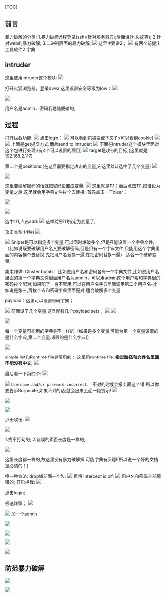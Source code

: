 [TOC]
## 前言
暴力破解的分类:
1.暴力破解远程登录(ssh)(针对服务器的);后面讲(九头蛇等);
2.针对web的暴力破解;
3.二进制层面的暴力破解;
![]((17-18)暴力破解漏洞_files/398ab6b1-70f8-4a03-8675-1ad05fb2555d.jpg)
这里主要讲2；
![]((17-18)暴力破解漏洞_files/36609c38-9c1e-4ef8-80b5-9d2a6b8aba2e.jpg)
有两个前提:1.工具软件2.字典


## intruder
这里使用intruder这个模块:
![]((17-18)暴力破解漏洞_files/43a6961e-7c51-4af1-8374-3e19ccc26322.jpg)

打开火狐浏览器，登录dvwa,这里设置安全等级为low：
![]((17-18)暴力破解漏洞_files/776e727a-99a7-4b99-823f-33d6e5c2ff66.png)

![]((17-18)暴力破解漏洞_files/e9e06f6e-0b11-400f-8196-e40b23bdeff8.png)

用户名是admin，密码我是随便输的,

## 过程
打开拦截功能:
![]((17-18)暴力破解漏洞_files/e749340a-109d-4077-bb73-9d892b801c5a.jpg)
点击login：
![]((17-18)暴力破解漏洞_files/5606d5e5-c2a8-4898-b848-554c7ab59fe1.png)
可以看到包被拦截下来了:(可以看到cookie)
![]((17-18)暴力破解漏洞_files/56c39eff-9db4-4149-9f53-a4793451044c.jpg)
![]((17-18)暴力破解漏洞_files/ebdae387-288b-4292-9925-123c21b89acf.jpg)
上面是get提交方式,而后send  to intruder:
![]((17-18)暴力破解漏洞_files/be6ea57a-00b1-4909-9b5b-acba6330c6b4.png)
下面在intruder这个模块里面对这个包进行处理;(有4个可以设置的项目)
![]((17-18)暴力破解漏洞_files/4f3f1076-1799-4063-a9b7-0ffa2dcd2ac0.png)
target是攻击的目标;(这里就是192.168.2.117)

第二个是positions:(在这里需要指定攻击的变量,它这里默认选中了几个变量)
![]((17-18)暴力破解漏洞_files/fbf4e6aa-0e3f-467d-9b33-70f666757c66.jpg)




![]((17-18)暴力破解漏洞_files/52f1c40f-b91b-4ae6-b60c-251b11da3786.jpg)

这里要破解密码的话就把密码设置成变量;
![]((17-18)暴力破解漏洞_files/a8416228-e369-4855-8f20-3ff4e09b194b.jpg)
这里就是111；而后点击111,把谁设为变量之后,这里就会用字典文件挨个去替换;
首先点击一下clear：

![]((17-18)暴力破解漏洞_files/eda6db2e-00be-4a08-8e41-78e91380748e.png)

![]((17-18)暴力破解漏洞_files/c5406908-3f78-4b61-8a84-8b1e6b6d4871.png)

选中111,点击add:
![]((17-18)暴力破解漏洞_files/014b05d1-9e6d-4516-af2e-701b1a8d8ab6.png)
这样就把111指定为变量了;

攻击类型:(4种)
![]((17-18)暴力破解漏洞_files/736aaab0-7307-4a3d-bef4-393d22db3e62.png)


![]((17-18)暴力破解漏洞_files/200f44e2-dc27-45bd-be61-77abf664af99.jpg)
Sniper是可以指定多个变量,可以同时爆破多个,但是只能设置一个字典文件;（比如说既要破解用户名又要破解密码,但是只有一个字典文件,只能用这个字典里面的内容挨个去替换,先把用户名替换一遍,在把密码替换一遍）
适合一个破解变量;

集束炸弹:
Cluster bomb：
比如说用户名和密码各有一个字典文件,比如说用户名里面的第一个字典文件里面用户名为admin，可以用admin这个用户名和字典里的密码挨个配对;如果配了一遍不管用,可以在用户名字典里面调用第二个用户名-比如说是张三,再挨个去和密码字典里面配对;适合破解多个变量

payload：这里可以设置密码字典；

![]((17-18)暴力破解漏洞_files/61713dd3-9d6b-49b8-b284-68af280da352.jpg)
前面设了几个变量,这里就有几个payload sets；
![]((17-18)暴力破解漏洞_files/b4ede9d3-4ba0-4bca-9add-64704340597a.jpg)
![]((17-18)暴力破解漏洞_files/94a74636-75b4-47e4-836b-5a5e7105fad1.jpg)


![]((17-18)暴力破解漏洞_files/ead6940a-5983-4ad4-b99b-588729117ce9.jpg)

每一个变量可能用的字典是不一样的（如果是多个变量,可能为第一个变量设置的是什么字典,第二个变量.设置的是什么字典!）

![]((17-18)暴力破解漏洞_files/020c7503-3363-41f9-bb66-ae0fd97fb522.jpg)

simple list和Runtime file是常用的：
这里用runtime file:
**指定路径和文件名里面不能没有中文;**
![]((17-18)暴力破解漏洞_files/18abacc3-7622-40cc-a5f1-a421e4376aaf.jpg)

最后看一下第四个:
![]((17-18)暴力破解漏洞_files/b81945d8-4312-461e-b128-29a429bd31cc.jpg)


![]((17-18)暴力破解漏洞_files/22f6d58d-5571-4dec-abe9-ef69e4229c1b.png)
`Username and/or password incorrect.
`
不对的时候会报上面这个错;所以你要告诉Burpsuite,如果不对的话;就会出来上面一段提示!
![]((17-18)暴力破解漏洞_files/50d71ba9-059f-4bed-99d2-255f0c2f10e5.jpg)


![]((17-18)暴力破解漏洞_files/70dc37a6-1f83-4a47-b107-3788fbdca2bf.jpg)

![]((17-18)暴力破解漏洞_files/e0aba376-375d-44b5-a06e-2c335a02ee4e.jpg)

点击攻击:
![]((17-18)暴力破解漏洞_files/cb2ca156-8148-4f66-b45e-74b48d79b997.jpg)

![]((17-18)暴力破解漏洞_files/46dfc334-563e-4da6-aa9e-769e1a766526.jpg)

1.找不打勾的;
2.错误的页面长度是一样的;

![]((17-18)暴力破解漏洞_files/d0c1e475-dae6-4bde-a4bd-9275728b09fd.jpg)

这里长度都一样的,故这里没有暴力破解掉,可能字典有问题!(所以说一个好的文档是必须的！)

换一种方法:
drop掉前面一个包;
![]((17-18)暴力破解漏洞_files/76cf9619-e5b4-4d12-84b4-0569cc8fab87.jpg)
再将 intercept is off;
![]((17-18)暴力破解漏洞_files/3e274b1f-21a0-4aeb-9c14-285004d7d517.png)
用户名和密码全部填错的;
开启拦截:
![]((17-18)暴力破解漏洞_files/3cb05d9b-5ca5-4bd5-8a62-511aefe62d71.jpg)

点击login;

极速炸弹；
![]((17-18)暴力破解漏洞_files/2e780902-be84-4eff-a8d8-7d1682bbcef9.png)

![]((17-18)暴力破解漏洞_files/ce639b2f-b37c-4bc1-bf9c-75eacb11a34e.jpg)
加一个admin

![]((17-18)暴力破解漏洞_files/04fd28f2-8ef0-4ba6-8eb7-eccf0d8d8675.png)

![]((17-18)暴力破解漏洞_files/a6c4b7e9-baa3-41fe-8e64-54482e11220d.jpg)

![]((17-18)暴力破解漏洞_files/c90d3bc8-b776-401d-82f2-fe01eedb235c.jpg)


![]((17-18)暴力破解漏洞_files/ce61265f-c886-4cfa-87f8-6670a9539ccb.png)


## 防范暴力破解
![]((17-18)暴力破解漏洞_files/79a0cd3a-e446-48bc-a17a-98166f867fa1.jpg)


![]((17-18)暴力破解漏洞_files/4db0af23-e900-4df5-bcf4-fd7d0dbb83f5.jpg)
